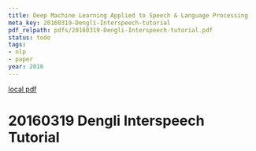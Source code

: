 ```yaml
---
title: Deep Machine Learning Applied to Speech & Language Processing
meta_key: 20160319-Dengli-Interspeech-tutorial
pdf_relpath: pdfs/20160319-Dengli-Interspeech-tutorial.pdf
status: todo
tags:
- nlp
- paper
year: 2016
---
```


[local pdf](../../../pdfs/20160319-Dengli-Interspeech-tutorial.pdf)

# 20160319 Dengli Interspeech Tutorial
